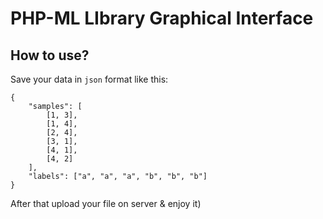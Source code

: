 # PHP-ML LIbrary Graphical Interface

## How to use?

Save your data in `json` format like this:

```
{
	"samples": [
		[1, 3],
		[1, 4],
		[2, 4],
		[3, 1],
		[4, 1],
		[4, 2]
	],
	"labels": ["a", "a", "a", "b", "b", "b"]
}

```

After that upload your file on server & enjoy it)

